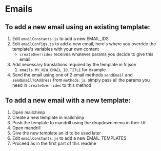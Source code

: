 # Emails	

## To add a new email using an existing template:	

1. Edit `emailConstants.js` to add a new EMAIL_IDS	
2. Edit `emailConfigs.js` to add a new email, here's where you override the template's variables with your own content	
   - `createOverrides` receives whatever params you decide to give this email	
3. Add necessary translations required by the template in fr.json	
   1. `emails.MY_NEW_EMAIL_ID.TITLE` for example	
4. Send the email using one of 2 email methods `sendEmail` and `sendEmailToAddress` from `methods.js`. simply pass all the params you need in `createOverrides` to this method	

## To add a new email with a new template:	

1. Open mailchimp	
1. Create a new template in mailchimp	
1. Push the template to mandrill using the dropdown menu in their UI	
1. Open mandrill	
1. Give the new template an id to be used later	
1. Edit `emailConstants.js` to add a new EMAIL_TEMPLATES	
1. Proceed as in the first part of this readme